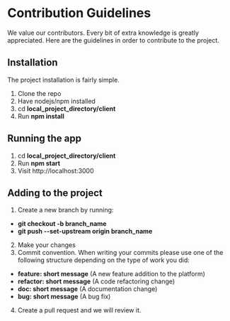 # Contribution Guidelines

We value our contributors. Every bit of extra knowledge is greatly appreciated. Here are the guidelines in order to contribute to the project.

## Installation
The project installation is fairly simple.

1. Clone the repo
2. Have nodejs/npm installed
3. cd <b>local_project_directory/client</b>
4. Run <b>npm install</b>

## Running the app
1. cd <b>local_project_directory/client</b>
2. Run <b>npm start</b>
3. Visit http://localhost:3000

## Adding to the project

1. Create a new branch by running: 
- **git checkout -b branch_name**
- **git push --set-upstream origin branch_name**

2. Make your changes
3. Commit convention. When writing your commits please use one of the following structure depending on the type of work you did:

- **feature: short message**  (A new feature addition to the platform)
- **refactor: short message** (A code refactoring change)
- **doc: short message** (A documentation change)
- **bug: short message** (A bug fix)


4. Create a pull request and we will review it.
